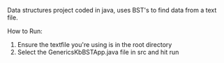 Data structures project coded in java, uses BST's to find data from a text file.

How to Run:
1. Ensure the textfile you're using is in the root directory
2. Select the GenericsKbBSTApp.java file in src and hit run
